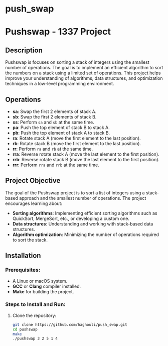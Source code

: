 # push_swap

# Pushswap - 1337 Project

## Description
Pushswap is focuses on sorting a stack of integers using the smallest number of operations. The goal is to implement an efficient algorithm to sort the numbers on a stack using a limited set of operations. This project helps improve your understanding of algorithms, data structures, and optimization techniques in a low-level programming environment.

## Operations
- **sa**: Swap the first 2 elements of stack A.
- **sb**: Swap the first 2 elements of stack B.
- **ss**: Perform `sa` and `sb` at the same time.
- **pa**: Push the top element of stack B to stack A.
- **pb**: Push the top element of stack A to stack B.
- **ra**: Rotate stack A (move the first element to the last position).
- **rb**: Rotate stack B (move the first element to the last position).
- **rr**: Perform `ra` and `rb` at the same time.
- **rra**: Reverse rotate stack A (move the last element to the first position).
- **rrb**: Reverse rotate stack B (move the last element to the first position).
- **rrr**: Perform `rra` and `rrb` at the same time.

## Project Objective
The goal of the Pushswap project is to sort a list of integers using a stack-based approach and the smallest number of operations. The project encourages learning about:
- **Sorting algorithms**: Implementing efficient sorting algorithms such as QuickSort, MergeSort, etc., or developing a custom one.
- **Data structures**: Understanding and working with stack-based data structures.
- **Algorithm optimization**: Minimizing the number of operations required to sort the stack.

## Installation

### Prerequisites:
- A Linux or macOS system.
- **GCC** or **Clang** compiler installed.
- **Make** for building the project.

### Steps to Install and Run:
1. Clone the repository:
   ```bash
   git clone https://github.com/haghouli/push_swap.git
   cd pushswap
   make
   ./pushswap 3 2 5 1 4
